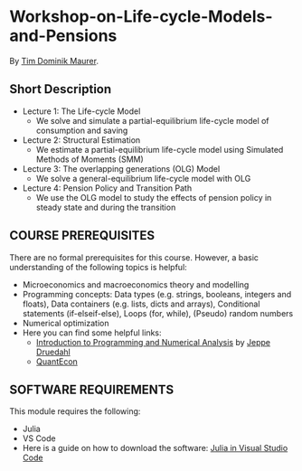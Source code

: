 # Workshop-on-Life-cycle-Models-and-Pensions

By [Tim Dominik Maurer](https://www.timdominikmaurer.com/).

Short Description
---------------------
* Lecture 1: The Life-cycle Model
  * We solve and simulate a partial-equilibrium life-cycle model of consumption and saving
* Lecture 2: Structural Estimation
  * We estimate a partial-equilibrium life-cycle model using Simulated Methods of Moments (SMM)
* Lecture 3: The overlapping generations (OLG) Model
  * We solve a general-equilibrium life-cycle model with OLG
* Lecture 4: Pension Policy and Transition Path
  * We use the OLG model to study the effects of pension policy in steady state and during the transition

COURSE PREREQUISITES
---------------------
There are no formal prerequisites for this course. However, a basic understanding of the following topics is helpful:
 * Microeconomics and macroeconomics theory and modelling
 * Programming concepts: Data types (e.g. strings, booleans, integers and floats), Data containers (e.g. lists, dicts and arrays), Conditional statements (if-elseif-else), Loops (for, while), (Pseudo) random numbers
 * Numerical optimization
 * Here you can find some helpful links:
	* [Introduction to Programming and Numerical Analysis](https://numeconcopenhagen.netlify.app/) by [Jeppe Druedahl](https://sites.google.com/view/jeppe-druedahl/home)
	* [QuantEcon](https://quantecon.org/) 

## SOFTWARE REQUIREMENTS
This module requires the following:
 * Julia
 * VS Code
 * Here is a guide on how to download the software:  [Julia in Visual Studio Code](https://code.visualstudio.com/docs/languages/julia#:~:text=Install%20Julia%20for%20your%20platform,Start%20VS%20Code)
